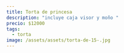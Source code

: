 ```yaml
---
title: Torta de princesa
description: "incluye caja visor y moño "
precio: $12000
tags:
  - torta
image: /assets/assets/torta-de-15-.jpg
---
```

